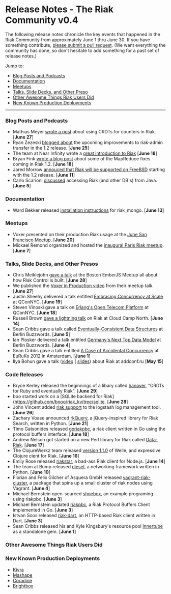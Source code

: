 # Release Notes - The Riak Community v0.4

The following release notes chronicle the key events that happened in the Riak Community from approximately June 1 thru June 30. If you have something contribute, [please submit a pull request](https://github.com/basho/the-riak-community/pulls). (We want everything the community has done, so don't hesitate to add something for a past set of release notes.)

Jump to:

* [Blog Posts and Podcasts](#blog-posts-and-podcasts) 
* [Documentation](#documenation)
* [Meetups](#meetups)
* [Talks, Slide Decks, and Other Preso](#talks-slide-decks-and-other-presos)
* [Other Awesome Things Riak Users Did](#other-awesome-things-riak-users-did)
* [New Known Production Deployments](#new-known-production-deployments)

----

### Blog Posts and Podcasts 

* Mathias Meyer [wrote a post](http://www.paperplanes.de//2012/6/27/playing-with-riak-and-crdts.html) about using CRDTs for counters in Riak. [**June 27**]
* Ryan Zezeski [blogged about](http://basho.com/blog/technical/2012/06/25/Riak-Admin-Transfers-in-1-2-Release/) the upcoming improvements to riak-admin transfer in the 1.2 release. [**June 25**] 
* The team at Near Infinity wrote a [great introduction to Riak](http://www.nearinfinity.com/blogs/andrew_crute/2012/06/18/a-brief-introduction-to-riak.html) [**June 18**]
* Bryan Fink [wrote a blog post](http://basho.com/blog/technical/2012/06/18/When-API-Compatible-Isnt/) about some of the MapReduce fixes coming in Riak 1.2. [**June 18**]
* Jared Morrow [annouced that Riak will be supported on FreeBSD](http://basho.com/blog/technical/2012/06/11/Supporting-Riak-on-BSD/) starting with the 1.2 release. [**June 11**]
* Carlo Scarioni [discussed](http://cscarioni.blogspot.com/2012/06/i-had-requirement-in-my-current-job-to.html) accessing Riak (and other DB's) from Java. [**June 5**]

### Documentation 

* Ward Bekker released [installation instructions](https://github.com/wardbekker/riak_mongo/wiki/OSX-Installation-Instructions) for riak_mongo. [**June 13**]

### Meetups

* Voxer presented on their production Riak usage at the [June San Francisco Meetup](http://www.meetup.com/San-Francisco-Riak-Meetup/events/68028502/). [**June 20**]
* Mickael Remond organized and hosted the [inaugural Paris Riak meetup](http://www.meetup.com/Paris-Riak-Meetup/events/64079822/). [**June 7**]

### Talks, Slide Decks, and Other Presos

* Chris Meiklejohn [gave a talk](https://speakerdeck.com/u/cmeiklejohn/p/emberjs-state-manager) at the Boston EmberJS Meetup all about how Riak Control is built. [**June 28**]
* We published the [Voxer in Production video](http://basho.com/blog/technical/2012/06/27/Riak-at-Voxer/) from their meetup talk. [**June 27**]  
* Justin Sheehy delivered a talk entitled [Embracing Concurrency at Scale](http://qconnewyork.com/dl/qcon-newyork-2012/slides/JustinSheehy-EmbracingConcurrency.pdf) at QConNYC. [**June 19**]
* Steven Vinoski gave a talk on [Erlang's Open Telecom Platform](http://qconnewyork.com/dl/qcon-newyork-2012/slides/steve-vinoski-qcon-nyc-2012.pdf) at QConNYC. [**June 18**]
* Russell Brown [gave a lightning talk](http://cloudcampnorth.eventbrite.com/) on Riak at Cloud Camp North. [**June 14**]
* Sean Cribbs gave a talk called [Eventually-Consistent Data Structures](http://www.slideshare.net/seancribbs/eventuallyconsistent-data-structures) at Berlin Buzzwords. [**June 5**] 
* Ian Plosker delivered a talk entitled [Germany's Next Top Data Model](about:blank) at Berlin Buzzwords. [**June 4**]
* Sean Cribbs gave a talk entitled [A Case of Accidental Concurrency](http://www.slideshare.net/seancribbs/a-case-of-accidental-concurrency) at EuRuKo 2012 in Amsterdam. [**June 1**]
* Ilya Bohun gave a talk ([video](https://vimeo.com/42619422) | [slides](http://www.slideshare.net/IlyaBogunov/riak-add-presentation)) about Riak at addconf.ru [**May 15**]

### Code Releases 

* Bryce Kerley released the beginnings of a libary called [hanover](https://github.com/bkerley/hanover), "CRDTs for Ruby and eventually Riak". [**June 29**] 
* boo started work on a [SQLite backend for Riak](https://github.com/booo/riak_kv/tree/sqlite. [**June 28**]
* John Vincent added [riak support](https://github.com/logstash/logstash/commit/7f6f004b4b9f31766eb6e2a83659053b29ff14d2) to the logstash log management tool. [**June 26**]
* Zachary Voase announced [rkQuery](https://github.com/zacharyvoase/rkquery), a jQuery-inspired library for Riak Search, written in Python. [**June 21**]
* Timo Gatsonides released [goriakpbc](https://github.com/tpjg/goriakpbc), a riak client written in Go using the protocol buffers interface. [**June 18**]
* Andrew Nelson got started on a new Perl library for Riak called [Data-Riak](http://search.cpan.org/~anelson/Data-Riak-0.1/). [**June 17**] 
* The ClojureWerkz team released [version 1.1.0](https://github.com/michaelklishin/welle/blob/master/ChangeLog.md) of Welle, and expressive Clojure cient for Riak. [**June 16**]
* Emily Rose released [riakstar](https://github.com/nexxy/riakstar), a bad-ass Riak client for Node.js. [**June 14**] 
* The team at Bump released [diesel](http://diesel.io), a networking framework written in Python. [**June 10**]
* Florian and Felix Gilcher of Asquera GmbH released [vagrant-riak-cluster](https://github.com/Asquera/vagrant-riak-cluster), a package that spins up a small cluster of riak nodes using Vagrant. [**June 4**]
* Michael Bernstein open-sourced [shoebox](https://github.com/mrb/shoebox), an example programing using riakpbc. [**June 3**]
* Michael Bernstein updated [riakpbc](https://github.com/mrb/riakpbc), a Riak Protocol Buffers Client implemented in Go. [**June 3**]
* Istvan Soos released [riak-dart](http://code.google.com/p/riak-dart/), an HTTP-based Riak client written in Dart. [**June 3**]
* Sean Cribbs released his and Kyle Kingsbury's resource pool [Innertube](https://rubygems.org/gems/innertube) as a standalone gem. [**June 1**]

### Other Awesome Things Riak Users Did


### New Known Production Deployments 

* [Kivra](http://kivra.com)
* [Mashape](http://www.mashape.com/)
* [Coradine](http://coradine.com)
* [Brightbox](http://basho.com/company/production-users/#user-brightbox)
